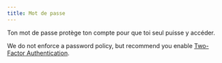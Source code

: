 ```yaml
---
title: Mot de passe
---
```


Ton mot de passe protège ton compte pour que toi seul puisse y accéder.

We do not enforce a password policy, but recommend you enable [Two-Factor Authentication](/account/mfa/).

